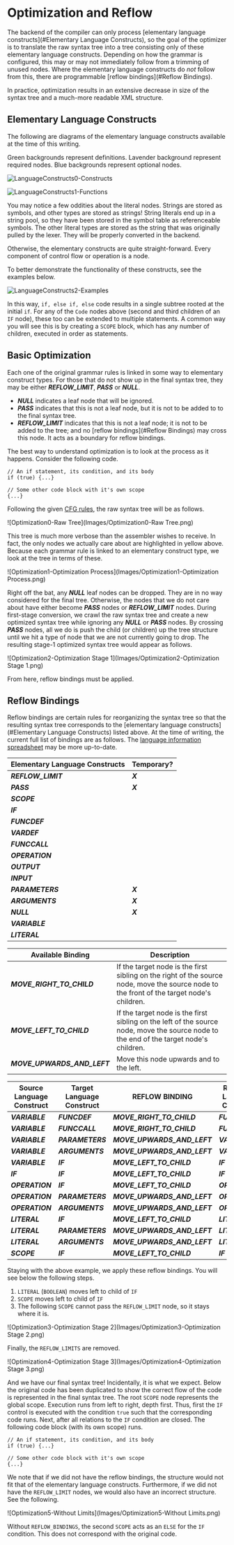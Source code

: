 # Optimization and Reflow

The backend of the compiler can only process [elementary language constructs](#Elementary Language Constructs), so the goal of the optimizer is to translate the raw syntax tree into a tree consisting only of these elementary language constructs. Depending on how the grammar is configured, this may or may not immediately follow from a trimming of unused nodes. Where the elementary language constructs do *not* follow from this, there are programmable [reflow bindings](#Reflow Bindings). 

In practice, optimization results in an extensive decrease in size of the syntax tree and a much-more readable XML structure.



<a id="constructs" />

## Elementary Language Constructs

The following are diagrams of the elementary language constructs available at the time of this writing. 

Green backgrounds represent definitions. Lavender background represent required nodes. Blue backgrounds represent optional nodes.



![LanguageConstructs0-Constructs](Images/LanguageConstructs0-Constructs.png)





![LanguageConstructs1-Functions](Images/LanguageConstructs1-Functions.png)



You may notice a few oddities about the literal nodes. Strings are stored as symbols, and other types are stored as strings! String literals end up in a string pool, so they have been stored in the symbol table as referenceable symbols. The other literal types are stored as the string that was originally pulled by the lexer. They will be properly converted in the backend.

Otherwise, the elementary constructs are quite straight-forward. Every component of control flow or operation is a node.

To better demonstrate the functionality of these constructs, see the examples below.

![LanguageConstructs2-Examples](Images/LanguageConstructs2-Examples.png)



In this way, `if, else if, else` code results in a single subtree rooted at the initial `if`.  For any of the `Code` nodes above (second and third children of an `IF` node), these too can be extended to multiple statements. A common way you will see this is by creating a `SCOPE` block, which has any number of children, executed in order as statements.



<a id="basic" />

## Basic Optimization

Each one of the original grammar rules is linked in some way to elementary construct types. For those that do not show up in the final syntax tree, they may be either ***REFLOW_LIMIT***, ***PASS*** or ***NULL***. 

* ***NULL*** indicates a leaf node that will be ignored. 
* ***PASS*** indicates that this is not a leaf node, but it is not to be added to to the final syntax tree. 
* ***REFLOW_LIMIT***  indicates that this is not a leaf node; it is not to be added to the tree; and no [reflow bindings](#Reflow Bindings) may cross this node. It acts as a boundary for reflow bindings.



The best way to understand optimization is to look at the process as it happens. Consider the following code.

```
// An if statement, its condition, and its body
if (true) {...} 

// Some other code block with it's own scope
{...}
```



Following the given [CFG rules](LANGUAGE.md "Prepackaged Language Grammar"), the raw syntax tree will be as follows.



![Optimization0-Raw Tree](Images/Optimization0-Raw Tree.png)



This tree is much more verbose than the assembler wishes to receive. In fact, the only nodes we actually care about are highlighted in yellow above. Because each grammar rule is linked to an elementary construct type, we look at the tree in terms of these.



![Optimization1-Optimization Process](Images/Optimization1-Optimization Process.png)



Right off the bat, any ***NULL*** leaf nodes can be dropped. They are in no way considered for the final tree. Otherwise, the nodes that we do not care about have either become ***PASS*** nodes or ***REFLOW_LIMIT*** nodes. During first-stage conversion, we crawl the raw syntax tree and create a new optimized syntax tree while ignoring any ***NULL*** or ***PASS***  nodes. By crossing ***PASS*** nodes, all we do is push the child (or children) up the tree structure until we hit a type of node that we are not currently going to drop. The resulting stage-1 optimized syntax tree would appear as follows.



![Optimization2-Optimization Stage 1](Images/Optimization2-Optimization Stage 1.png)

From here, reflow bindings must be applied.



<div id="reflow"></div>

## Reflow Bindings

Reflow bindings are certain rules for reorganizing the syntax tree so that the resulting syntax tree corresponds to the [elementary language constructs](#Elementary Language Constructs) listed above. At the time of writing, the current full list of bindings are as follows. The [language information spreadsheet](GrammarAndReflow.xlsx "Grammar and Reflow Spreadsheet") may be more up-to-date.

| Elementary  Language Constructs | Temporary? |
| ------------------------------- | ---------- |
| ***REFLOW_LIMIT***              | ***X***    |
| ***PASS***                      | ***X***    |
| ***SCOPE***                     |            |
| ***IF***                        |            |
| ***FUNCDEF***                   |            |
| ***VARDEF***                    |            |
| ***FUNCCALL***                  |            |
| ***OPERATION***                 |            |
| ***OUTPUT***                    |            |
| ***INPUT***                     |            |
| ***PARAMETERS***                | ***X***    |
| ***ARGUMENTS***                 | ***X***    |
| ***NULL***                      | ***X***    |
| ***VARIABLE***                  |            |
| ***LITERAL***                   |            |



| Available Binding           | Description                                                  |
| --------------------------- | ------------------------------------------------------------ |
| ***MOVE_RIGHT_TO_CHILD***   | If the target node is the first sibling on the right of the source node, move the source node to the front of the target node's children. |
| ***MOVE_LEFT_TO_CHILD***    | If the target node is the first sibling on the left of the source node, move the source node to the end of the target node's children. |
| ***MOVE_UPWARDS_AND_LEFT*** | Move this node upwards and to the left.                      |



| Source  Language Construct | Target Language Construct | REFLOW BINDING              | Resulting Language Construct |
| -------------------------- | ------------------------- | --------------------------- | ---------------------------- |
| ***VARIABLE***             | ***FUNCDEF***             | ***MOVE_RIGHT_TO_CHILD***   | ***FUNCDEF***                |
| ***VARIABLE***             | ***FUNCCALL***            | ***MOVE_RIGHT_TO_CHILD***   | ***FUNCCALL***               |
| ***VARIABLE***             | ***PARAMETERS***          | ***MOVE_UPWARDS_AND_LEFT*** | ***VARIABLE***               |
| ***VARIABLE***             | ***ARGUMENTS***           | ***MOVE_UPWARDS_AND_LEFT*** | ***VARIABLE***               |
| ***VARIABLE***             | ***IF***                  | ***MOVE_LEFT_TO_CHILD***    | ***IF***                     |
| ***IF***                   | ***IF***                  | ***MOVE_LEFT_TO_CHILD***    | ***IF***                     |
| ***OPERATION***            | ***IF***                  | ***MOVE_LEFT_TO_CHILD***    | ***OPERATION***              |
| ***OPERATION***            | ***PARAMETERS***          | ***MOVE_UPWARDS_AND_LEFT*** | ***OPERATION***              |
| ***OPERATION***            | ***ARGUMENTS***           | ***MOVE_UPWARDS_AND_LEFT*** | ***OPERATION***              |
| ***LITERAL***              | ***IF***                  | ***MOVE_LEFT_TO_CHILD***    | ***LITERAL***                |
| ***LITERAL***              | ***PARAMETERS***          | ***MOVE_UPWARDS_AND_LEFT*** | ***LITERAL***                |
| ***LITERAL***              | ***ARGUMENTS***           | ***MOVE_UPWARDS_AND_LEFT*** | ***LITERAL***                |
| ***SCOPE***                | ***IF***                  | ***MOVE_LEFT_TO_CHILD***    | ***IF***                     |



Staying with the above example, we apply these reflow bindings. You will see below the following steps.

1. `LITERAL` (`BOOLEAN`) moves left to child of `IF`
2. `SCOPE` moves left to child of `IF`
3. The following `SCOPE` cannot pass the `REFLOW_LIMIT` node, so it stays where it is.



![Optimization3-Optimization Stage 2](Images/Optimization3-Optimization Stage 2.png)



Finally, the `REFLOW_LIMITS` are removed.



![Optimization4-Optimization Stage 3](Images/Optimization4-Optimization Stage 3.png)



And we have our final syntax tree! Incidentally, it is what we expect.  Below the original code has been duplicated to show the correct flow of the code is represented in the final syntax tree. The root `SCOPE` node represents the global scope. Execution runs from left to right, depth first. Thus, first the `IF` control is executed with the condition `true` such that the corresponding code runs. Next, after all relations to the `IF` condition are closed. The following code block (with its own scope) runs.



```
// An if statement, its condition, and its body
if (true) {...} 

// Some other code block with it's own scope
{...}
```



We note that if we did not have the reflow bindings, the structure would not fit that of the elementary language constructs. Furthermore, if we did not have the `REFLOW_LIMIT` nodes, we would also have an incorrect structure. See the following.



![Optimization5-Without Limits](Images/Optimization5-Without Limits.png)



Without `REFLOW_BINDINGS`, the second `SCOPE` acts as an `ELSE` for the `IF` condition. This does not correspond with the original code.